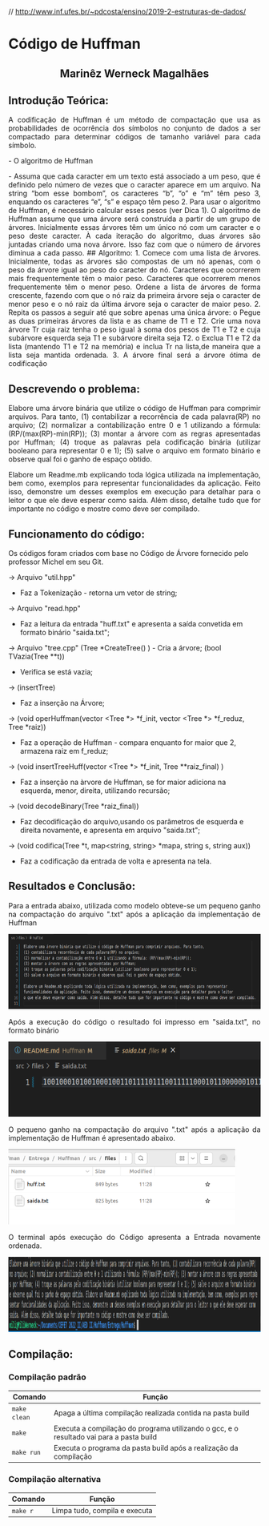 // http://www.inf.ufes.br/~pdcosta/ensino/2019-2-estruturas-de-dados/

# Código de Huffman
<h2 align="center"> Marinêz Werneck Magalhães </h2>
<p> <p>

## Introdução Teórica:
<p align="justify">
A codificação de Huffman é um método de compactação que usa as probabilidades de ocorrência dos símbolos no conjunto de dados a ser compactado para determinar códigos de tamanho variável para cada símbolo.
<p align="justify">
- O algoritmo de Huffman
<p align="justify">
- Assuma que cada caracter em um texto está associado a um peso, que é definido pelo número de vezes que o caracter aparece em um arquivo. Na string “bom esse bombom”, os caracteres “b”, “o” e “m” têm peso 3, enquando os caracteres “e”, “s” e espaço têm peso 2. Para usar o
algoritmo de Huffman, é necessário calcular esses pesos (ver Dica 1). O algoritmo de Huffman assume que uma árvore será construída a partir de um grupo de
árvores. Inicialmente essas árvores têm um único nó com um caracter e o peso deste caracter. À cada iteração do algoritmo, duas árvores são juntadas criando uma nova árvore. Isso faz com que o número de árvores diminua a cada passo.
## Algoritmo:
1. Comece com uma lista de árvores. Inicialmente, todas as árvores são compostas de um nó
apenas, com o peso da árvore igual ao peso do caracter do nó. Caracteres que ocorrerem
mais frequentemente têm o maior peso. Caracteres que ocorrerem menos frequentemente
têm o menor peso. Ordene a lista de árvores de forma crescente, fazendo com que o nó
raiz da primeira árvore seja o caracter de menor peso e o nó raiz da última árvore seja o
caracter de maior peso.
2. Repita os passos a seguir até que sobre apenas uma única árvore:
o Pegue as duas primeiras árvores da lista e as chame de T1 e T2. Crie uma nova
árvore Tr cuja raiz tenha o peso igual à soma dos pesos de T1 e T2 e cuja
subárvore esquerda seja T1 e subárvore direita seja T2.
o Exclua T1 e T2 da lista (mantendo T1 e T2 na memória) e inclua Tr na lista,de
maneira que a lista seja mantida ordenada.
3. A árvore final será a árvore ótima de codificação

<p align="justify">


## Descrevendo o problema:
<p align="justify">
Elabore uma árvore binária que utilize o código de Huffman para comprimir arquivos. Para tanto, (1) contabilizar a recorrência de cada palavra(RP) no arquivo; (2) normalizar a contabilização entre 0 e 1 utilizando a fórmula: (RP/(max(RP)-min(RP)); (3) montar a árvore com as regras apresentadas por Huffman; (4) troque as palavras pela codificação binária (utilizar booleano para representar 0 e 1); (5) salve o arquivo em formato binário e observe qual foi o ganho de espaço obtido.
<p align="justify">
Elabore um Readme.mb explicando toda lógica utilizada na implementação, bem como, exemplos para representar funcionalidades da aplicação. Feito isso, demonstre um desses exemplos em execução para detalhar para o leitor o que ele deve esperar como saída. Além disso, detalhe tudo que for importante no código e mostre como deve ser compilado.

## Funcionamento do código:
<p align="justify">

Os códigos foram criados com base no Código de Árvore fornecido pelo professor Michel em seu Git.

-> Arquivo "util.hpp"
- Faz a Tokenização - retorna um vetor de string;

-> Arquivo "read.hpp"
- Faz a leitura da entrada "huff.txt" e apresenta a saída convetida em formato binário "saida.txt";

-> Arquivo "tree.cpp"
(Tree *CreateTree() ) - Cria a árvore;
(bool TVazia(Tree **t))
- Verifica se está vazia;

-> (insertTree)
- Faz a inserção na Árvore;

-> (void operHuffman(vector <Tree *> *f_init, vector <Tree *> *f_reduz, Tree *raiz))
- Faz a operação de Huffman - compara enquanto for maior que 2, armazena raiz em f_reduz;

-> (void insertTreeHuff(vector <Tree *> *f_init, Tree **raiz_final) )
- Faz a inserção na àrvore de Huffman, se for maior adiciona na esquerda, menor, direita, utilizando recursão;

-> (void decodeBinary(Tree *raiz_final))
- Faz decodificação do arquivo,usando os parâmetros de esquerda e direita novamente, e apresenta em arquivo "saida.txt";

-> (void codifica(Tree *t, map<string, string> *mapa, string s, string aux))
- Faz a codificação da entrada de volta e apresenta na tela.



## Resultados e Conclusão:

<p align="justify">
Para a entrada abaixo, utilizada como modelo obteve-se um pequeno ganho na compactação do arquivo ".txt" após a aplicação da implementação de Huffman
<p align="left">
  <img src="src/images/1.png" height = "150"></img>
</p>
<p align="justify">
Após a execução do código o resultado foi impresso em "saida.txt", no formato binário
<p align="left">
  <img src="src/images/2.png" height = "150"></img>
</p>
<p align="justify">
O pequeno ganho na compactação do arquivo ".txt" após a aplicação da implementação de Huffman é apresentado abaixo.
<p align="left">
  <img src="src/images/3.png" height = "150"></img>
</p>
<p align="justify">
O terminal após execução do Código apresenta a Entrada novamente ordenada.
<p align="left">
  <img src="src/images/4.png" height = "150"></img>
</p>



## Compilação:

### Compilação padrão

| Comando | Função |
|---------| --------|
| `make clean` | Apaga a última compilação realizada contida na pasta build |
| `make` | Executa a compilação do programa utilizando o gcc, e o resultado vai para a pasta build |
| `make run` | Executa o programa da pasta build após a realização da compilação |


### Compilação alternativa

| Comando | Função |
|---------| --------|
| `make r` | Limpa tudo, compila e executa |













